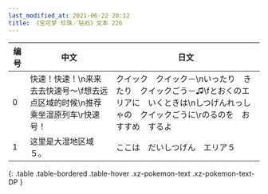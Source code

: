 ```yaml
---
last_modified_at: 2021-06-22 20:12
title: 《宝可梦 珍珠／钻石》文本 226
---
```

| 编号 | 中文 | 日文 |
| ---- | ---- | ---- |
| 0 | 快速！快速！\n来来去去快速号～\f想去远点区域的时候\n推荐乘坐湿原列车\r快速号！ | クイック　クイック－\nいったり　きたり　クイックごう－♫\fとおくのエリアに　いくときは\nしつげんれっしゃの　クイックごうに\rのるのを　おすすめ　するよ |
| 1 | 这里是大湿地区域５。 | ここは　だいしつげん　エリア５ |
{: .table .table-bordered .table-hover .xz-pokemon-text .xz-pokemon-text-DP }